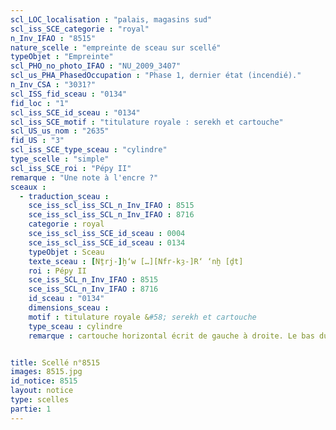 ```yaml
---
scl_LOC_localisation : "palais, magasins sud"
scl_iss_SCE_categorie : "royal"
n_Inv_IFAO : "8515"
nature_scelle : "empreinte de sceau sur scellé"
typeObjet : "Empreinte"
scl_PHO_no_photo_IFAO : "NU_2009_3407"
scl_us_PHA_PhasedOccupation : "Phase 1, dernier état (incendié)."
n_Inv_CSA : "3031?"
scl_ISS_fid_sceau : "0134"
fid_loc : "1"
scl_iss_SCE_id_sceau : "0134"
scl_iss_SCE_motif : "titulature royale : serekh et cartouche"
scl_US_us_nom : "2635"
fid_US : "3"
scl_iss_SCE_type_sceau : "cylindre"
type_scelle : "simple"
scl_iss_SCE_roi : "Pépy II"
remarque : "Une note à l'encre ?"
sceaux :
  - traduction_sceau : 
    sce_iss_scl_iss_SCL_n_Inv_IFAO : 8515
    sce_iss_scl_iss_SCL_n_Inv_IFAO : 8716
    categorie : royal
    sce_iss_scl_iss_SCE_id_sceau : 0004
    sce_iss_scl_iss_SCE_id_sceau : 0134
    typeObjet : Sceau
    texte_sceau : [Nṯrj-]ḫ‘w […][Nfr-kȝ-]R‘ ‘nḫ [ḏt]
    roi : Pépy II
    sce_iss_SCL_n_Inv_IFAO : 8515
    sce_iss_SCL_n_Inv_IFAO : 8716
    id_sceau : "0134"
    dimensions_sceau : 
    motif : titulature royale &#58; serekh et cartouche
    type_sceau : cylindre
    remarque : cartouche horizontal écrit de gauche à droite. Le bas du serekh, très court, rejoint la bordure "échelle" du sceau, un motif qui apparaît sur plusieurs sceaux de Pépy II &#58; Kaplony, MonAeg IIIB, pl. 113, 4 & 9; pl. 114, 12.


title: Scellé n°8515
images: 8515.jpg
id_notice: 8515
layout: notice
type: scelles
partie: 1
---
```

